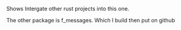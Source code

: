 Shows Intergate other rust projects into this one.

The other package is f_messages. Which I build then put on github

